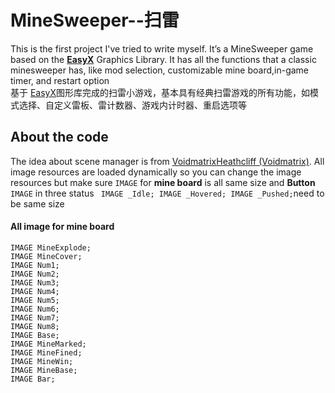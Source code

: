 # MineSweeper--扫雷
This is the first project I've tried to write myself. It’s a MineSweeper game based on the **[EasyX](https://easyx.cn/)** Graphics Library. It has all the functions that a classic minesweeper has, like mod selection, customizable mine board,in-game timer, and restart option<br>
	基于 [EasyX](https://easyx.cn/)图形库完成的扫雷小游戏，基本具有经典扫雷游戏的所有功能，如模式选择、自定义雷板、雷计数器、游戏内计时器、重启选项等

## About the code
The idea about scene manager is from [VoidmatrixHeathcliff (Voidmatrix)](https://github.com/VoidmatrixHeathcliff).
All image resources are loaded dynamically so you can change the image resources but make sure `IMAGE` for **mine board** is all same size and **Button** `IMAGE` in three status ` IMAGE _Idle; IMAGE _Hovered; IMAGE _Pushed;`need to be same size

#### All image for mine board
```
IMAGE MineExplode;
IMAGE MineCover;
IMAGE Num1;
IMAGE Num2;
IMAGE Num3;
IMAGE Num4;
IMAGE Num5;
IMAGE Num6;
IMAGE Num7;
IMAGE Num8;
IMAGE Base;
IMAGE MineMarked;
IMAGE MineFined;
IMAGE MineWin;
IMAGE MineBase;
IMAGE Bar;
